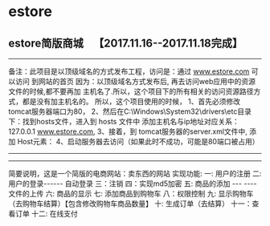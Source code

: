 # estore
estore简版商城    【2017.11.16--2017.11.18完成】
-------------------------------------------------------------------------------------------------------------------
-------------------------------------------------------------------------------------------------------------------
备注：此项目是以顶级域名的方式发布工程，访问是：通过 www.estore.com 可以访问 到网站的首页
  因为：以顶级域名方式发布后, 再去访问web应用中的资源文件的时候,都不要再加 主机名了.所以，这个项目下的所有相关的访问资源路径方式，都是没有加主机名的。
  所以，这个项目使用的时候，
  1、首先必须修改tomcat服务器端口为80，
  2、然后在C:\Windows\System32\drivers\etc目录下：找到hosts文件，进入到 hosts 文件中 添加主机名与ip地址对应关系：127.0.0.1 www.estore.com, 
  3、接着，到 tomcat服务器的server.xml文件中,  添加 Host元素：
 <Host name="www.estore.com"  appBase="D:\myeclipse_workspace\estore"
            unpackWARs="true" autoDeploy="true">
			<Context path="" docBase="D:\myeclipse_workspace\estore\WebRoot"/>
	</Host>
  4、启动服务器去访问（如果此时不成功，可能是80端口被占用）
  
-------------------------------------------------------------------------------------------------------------------
-------------------------------------------------------------------------------------------------------------------

简要说明，这是一个简版的电商网站：卖东西的网站
实现功能:
一: 用户的注册
二: 用户的登录------ 自动登录
三：注销
四：实现md5加密
五: 商品的添加 --- ----文件的上传
六: 商品的显示
七: 添加商品到购物车
八：权限控制
九: 显示购物车（去购物车结算）【包含修改购物车商品数量】
十: 生成订单（去结算）
十一：查看订单
十二: 在线支付


